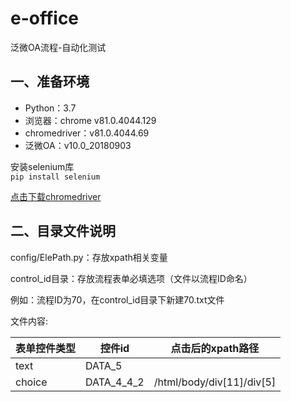 # e-office
泛微OA流程-自动化测试

## 一、准备环境
* Python：3.7  
* 浏览器：chrome v81.0.4044.129  
* chromedriver：v81.0.4044.69  
* 泛微OA：v10.0_20180903

安装selenium库  
`pip install selenium` 

[点击下载chromedriver](http://npm.taobao.org/mirrors/chromedriver/)  
  
  
## 二、目录文件说明
config/ElePath.py：存放xpath相关变量  

control_id目录：存放流程表单必填选项（文件以流程ID命名）  

例如：流程ID为70，在control_id目录下新建70.txt文件  

文件内容:

| 表单控件类型 | 控件id | 点击后的xpath路径
| ---- | ---- | ---- |
| text | DATA_5 |
| choice | DATA_4_4_2 | /html/body/div[11]/div[5] |











